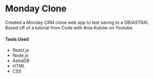 # Monday Clone

Created a Monday CRM clone web app to test saving to a DB(ASTRA). Based off of a tutorial from Code with Ania Kubów on Youtube.

#### Tools Used
- React.js
- Node.js
- AstraDB
- HTML
- CSS
